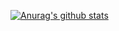 [![Anurag's github stats](https://github-readme-stats.vercel.app/api?username=jasondu)](https://github.com/anuraghazra/github-readme-stats)
